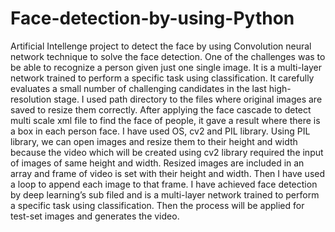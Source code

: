 # Face-detection-by-using-Python
Artificial Intellenge project to detect the face by using Convolution neural network technique to solve the face detection. One of the challenges was to be able to recognize a person given just one single image. It is a multi-layer network trained to perform a specific task using classification. It carefully evaluates a small number of challenging candidates in the last high-resolution stage. I used path directory to the files where original images are saved to resize them correctly. After applying the face cascade to detect multi scale xml file to find the face of people, it gave a result where there is a box in each person face. I have used OS, cv2 and PIL library. Using PIL library, we can open images and resize them to their height and width because the video which will be created using cv2 library required the input of images of same height and width. Resized images are included in an array and frame of video is set with their height and width. Then I have used a loop to append each image to that frame. I have achieved face detection by deep learning’s sub filed and is a multi-layer network trained to perform a specific task using classification. Then the process will be applied for test-set images and generates the video.
